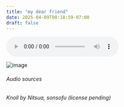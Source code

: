 ```yaml
---
title: "my dear friend"
date: 2025-04-09T00:18:59-07:00
draft: false
---
```

<audio controls>
  <source src="/audio/dearfriend.mp3" type="audio/mp3">
  Your browser does not support the audio element.
</audio>

![image](/images/dearfriend.png)

<!-- my dear friend<br>
i have loved<br>
sharing this earth<br>
with you

before i go<br>
i just want to ask<br>
for one thing

i know it feels like<br>
you're living in<br>
dark times<br>
right now

and all you want to do<br>
is light a candle<br>
or a fire

but i want you<br>
to try something<br>
for me<br>
please

turn out the lights<br>
put out the fires<br>
and go outside<br>
in the dark

and when you look up<br>
instead of searching<br>
through every<br>
last<br>
star

look at the blackness<br>
that binds all the light together<br>
and remember<br>
with your heart

that's where you'll find me -->

###### Audio sources
###### Knoll by Nitsua, sonsofu (license pending)
